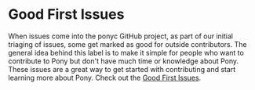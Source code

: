 # Good First Issues

When issues come into the ponyc GitHub project, as part of our initial triaging of issues, some get marked as good for outside contributors. The general idea behind this label is to make it simple for people who want to contribute to Pony but don't have much time or knowledge about Pony. These issues are a great way to get started with contributing and start learning more about Pony. Check out the [Good First Issues](https://github.com/ponylang/ponyc/issues?q=is:issue+is:open+label:%22good+first+issue%22).
